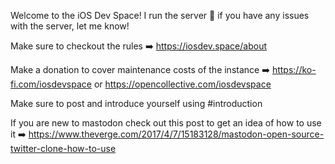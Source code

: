 Welcome to the iOS Dev Space! I run the server 👋 if you have any issues with the server, let me know!

Make sure to checkout the rules ➡️ https://iosdev.space/about

Make a donation to cover maintenance costs of the instance ➡️ https://ko-fi.com/iosdevspace or https://opencollective.com/iosdevspace

Make sure to post and introduce yourself using #introduction

If you are new to mastodon check out this post to get an idea of how to use it ➡️ https://www.theverge.com/2017/4/7/15183128/mastodon-open-source-twitter-clone-how-to-use
